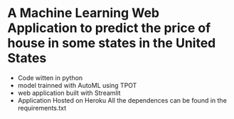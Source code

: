 # A Machine Learning Web Application to predict the price of house in some states in the United States
- Code witten in python
- model trainned with AutoML using TPOT
- web application built with Streamlit 
- Application Hosted on Heroku 
All the dependences can be found in the requirements.txt 
